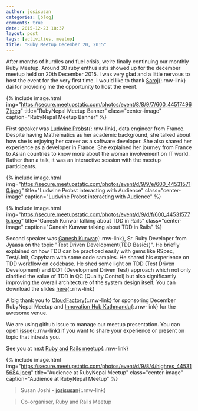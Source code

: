 ```yaml
---
author: josisusan
categories: [blog]
comments: true
date: 2015-12-23 18:37
layout: post
tags: [activities, meetup]
title: "Ruby Meetup December 20, 2015"
---
```

After months of hurdles and fuel crisis, we’re finally continuing our monthly Ruby Meetup. Around 30 ruby enthusiasts showed up for the december meetup held on 20th December 2015. I was very glad and a little nervous to host the event for the very first time. I would like to thank [Saroj](https://twitter.com/zoraslapen){:.rnw-link} dai for providing me the opportunity to host the event.

{% include image.html
    img="https://secure.meetupstatic.com/photos/event/8/8/9/7/600_445174967.jpeg"
    title="RubyNepal Meetup Banner"
    class="center-image"
    caption="RubyNepal Meetup Banner"
%}

First speaker was [Ludwine Probst](https://twitter.com/nivdul){:.rnw-link}, data engineer from France. Despite having Mathematics as her academic background, she talked about how she is enjoying her career as a software developer. She also shared her experience as a developer in France. She explained her journey from France to Asian countries to know more about the woman involvement on IT world. Rather than a talk, it was an interactive session with the meetup participants.

{% include image.html
    img="https://secure.meetupstatic.com/photos/event/d/9/9/e/600_445315710.jpeg"
    title="Ludwine Probst interacting with Audience"
    class="center-image"
    caption="Ludwine Probst interacting with Audience"
%}

{% include image.html
    img="https://secure.meetupstatic.com/photos/event/d/9/d/f/600_445315775.jpeg"
    title="Ganesh Kunwar talking about TDD in Rails"
    class="center-image"
    caption="Ganesh Kunwar talking about TDD in Rails"
%}

Second speaker was [Ganesh Kunwar](https://twitter.com/gkunwar1){:.rnw-link}, Sr. Ruby Developer from Jyaasa on the topic "Test Driven Development(TDD Basics)". He briefly explained on how TDD can be practiced easily with gems like RSpec, Test/Unit, Capybara with some code samples. He shared his experience on TDD workflow on codebase. He shed some light on TDD (Test Driven Development) and DDT (Development Driven Test) approach which not only clarified the value of TDD in QC (Quality Control) but also significantly improving the overall architecture of the system design itself. You can download the  slides [here](http://files.meetup.com/18762323/Test%20Driven%20Development%20%28TDD%29%20-%20Ruby%20Nepal%20Meetup%20-%20Dec%2020%2C2015.pdf){:.rnw-link}

A big thank you to [CloudFactory](http://www.cloudfactory.com/home){:.rnw-link} for sponsoring December RubyNepal Meetup and [Innovation Hub Kathmandu](https://www.facebook.com/IHKathmandu){:.rnw-link} for the awesome venue.

We are using github issue to manage our meetup presentation. You can open [issue](https://github.com/RubyNepal/rorh/issues){:.rnw-link} if you want to share your experience or present on topic that intrests you.

See you at next [Ruby and Rails meetup](http://www.meetup.com/Nepal-Ruby-Users-Group/){:.rnw-link}

{% include image.html
    img="https://secure.meetupstatic.com/photos/event/d/9/8/4/highres_445315684.jpeg"
    title="Audience at RubyNepal Meetup"
    class="center-image"
    caption="Audience at RubyNepal Meetup"
%}

> Susan Joshi - [josisusan](https://twitter.com/josisusan){:.rnw-link}

> Co-organiser, Ruby and Rails Meetup
